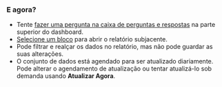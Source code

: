 ### <a name="what-now"></a>E agora?
* Tente [fazer uma pergunta na caixa de perguntas e respostas](../service-q-and-a.md) na parte superior do dashboard.
* [Selecione um bloco](../service-dashboard-tiles.md) para abrir o relatório subjacente.
* Pode filtrar e realçar os dados no relatório, mas não pode guardar as suas alterações.
* O conjunto de dados está agendado para ser atualizado diariamente. Pode alterar o agendamento de atualização ou tentar atualizá-lo sob demanda usando **Atualizar Agora**.

